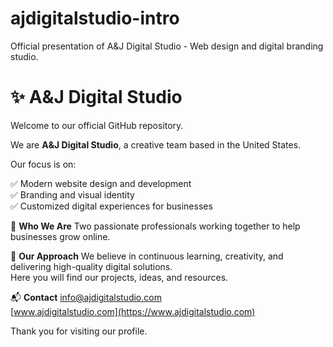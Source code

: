 # ajdigitalstudio-intro
Official presentation of A&amp;J Digital Studio - Web design and digital branding studio.
# ✨ A&J Digital Studio

Welcome to our official GitHub repository.

We are **A&J Digital Studio**, a creative team based in the United States.  

Our focus is on:

✅ Modern website design and development  
✅ Branding and visual identity  
✅ Customized digital experiences for businesses

🌿 **Who We Are**
Two passionate professionals working together to help businesses grow online.

🚀 **Our Approach**
We believe in continuous learning, creativity, and delivering high-quality digital solutions.  
Here you will find our projects, ideas, and resources.

📬 **Contact**
info@ajdigitalstudio.com  
[www.ajdigitalstudio.com](https://www.ajdigitalstudio.com)

Thank you for visiting our profile.
